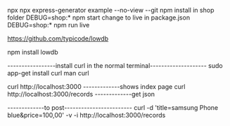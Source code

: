 npx npx express-generator example --no-view --git
npm install in shop folder
DEBUG=shop:* npm start
change to live in package.json
DEBUG=shop:* npm run live


https://github.com/typicode/lowdb

npm install lowdb

-----------------install curl in the normal terminal--------------------
sudo app-get install curl
man curl

curl http://localhost:3000              -------------shows index page
curl http://localhost:3000/records      -------------get json


-------------to post------------------------
curl -d 'title=samsung Phone blue&price=100,00' -v -i http://localhost:3000/records
  

